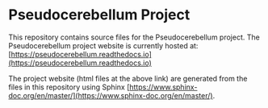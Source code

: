 # Pseudocerebellum Project

This repository contains source files for the Pseudocerebellum project.
The Pseudocerebellum project website is currently hosted at:
[https://pseudocerebellum.readthedocs.io](https://pseudocerebellum.readthedocs.io)

The project website (html files at the above link) are generated from the files in this
repository using Sphinx [https://www.sphinx-doc.org/en/master/](https://www.sphinx-doc.org/en/master/).

